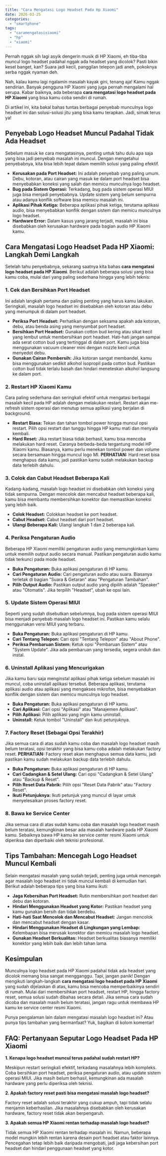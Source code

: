 ```yaml
---
title: "Cara Mengatasi Logo Headset Pada Hp Xiaomi"
date: 2026-03-25
categories: 
  - "smartphone"
tags: 
  - "caramengatasixiaomi"
  - "hp"
  - "xiaomi"
---
```


Pernah nggak sih lagi asyik dengerin musik di HP Xiaomi, eh tiba-tiba muncul logo headset padahal nggak ada headset yang dicolok? Pasti bikin kesel banget, kan? Suara jadi kecil, panggilan telepon jadi aneh, pokoknya serba nggak nyaman deh.

Nah, kalau kamu lagi ngalamin masalah kayak gini, tenang aja! Kamu nggak sendirian. Banyak pengguna HP Xiaomi yang juga pernah mengalami hal serupa. Kabar baiknya, ada beberapa **cara mengatasi logo headset pada HP Xiaomi** yang bisa kamu coba sendiri di rumah.

Di artikel ini, kita bakal bahas tuntas berbagai penyebab munculnya logo headset ini dan solusi-solusi jitu yang bisa kamu terapkan. Jadi, simak terus ya!

## Penyebab Logo Headset Muncul Padahal Tidak Ada Headset

Sebelum masuk ke cara mengatasinya, penting untuk tahu dulu apa saja yang bisa jadi penyebab masalah ini muncul. Dengan mengetahui penyebabnya, kita bisa lebih tepat dalam memilih solusi yang paling efektif.

- **Kerusakan pada Port Headset:** Ini adalah penyebab yang paling umum. Debu, kotoran, atau cairan yang masuk ke dalam port headset bisa menyebabkan koneksi yang salah dan memicu munculnya logo headset.
- **Bug pada Sistem Operasi:** Terkadang, bug pada sistem operasi MIUI juga bisa menjadi penyebabnya. Update sistem yang belum sempurna atau adanya konflik software bisa memicu masalah ini.
- **Aplikasi Pihak Ketiga:** Beberapa aplikasi pihak ketiga, terutama aplikasi audio, bisa menyebabkan konflik dengan sistem dan memicu munculnya logo headset.
- **Hardware Error:** Dalam kasus yang jarang terjadi, masalah ini bisa disebabkan oleh kerusakan hardware pada bagian audio HP Xiaomi kamu.

## Cara Mengatasi Logo Headset Pada HP Xiaomi: Langkah Demi Langkah

Setelah tahu penyebabnya, sekarang saatnya kita bahas **cara mengatasi logo headset pada HP Xiaomi**. Berikut adalah beberapa solusi yang bisa kamu coba, mulai dari yang paling sederhana hingga yang lebih teknis:

### 1\. Cek dan Bersihkan Port Headset

Ini adalah langkah pertama dan paling penting yang harus kamu lakukan. Seringkali, masalah logo headset ini disebabkan oleh kotoran atau debu yang menumpuk di dalam port headset.

- **Periksa Port Headset:** Perhatikan dengan seksama apakah ada kotoran, debu, atau benda asing yang menyumbat port headset.
- **Bersihkan Port Headset:** Gunakan cotton bud kering atau sikat kecil yang lembut untuk membersihkan port headset. Hati-hati jangan sampai ada serat cotton bud yang tertinggal di dalam port. Kamu juga bisa menggunakan vacuum cleaner mini dengan nozzle kecil untuk menyedot debu.
- **Gunakan Cairan Pembersih:** Jika kotoran sangat membandel, kamu bisa menggunakan sedikit alkohol isopropil pada cotton bud. Pastikan cotton bud tidak terlalu basah dan hindari meneteskan alkohol langsung ke dalam port.

### 2\. Restart HP Xiaomi Kamu

Cara paling sederhana dan seringkali efektif untuk mengatasi berbagai masalah kecil pada HP adalah dengan melakukan restart. Restart akan me-refresh sistem operasi dan menutup semua aplikasi yang berjalan di background.

- **Restart Biasa:** Tekan dan tahan tombol power hingga muncul opsi restart. Pilih opsi restart dan tunggu hingga HP kamu mati dan menyala kembali.
- **Hard Reset:** Jika restart biasa tidak berhasil, kamu bisa mencoba melakukan hard reset. Caranya berbeda-beda tergantung model HP Xiaomi kamu. Biasanya, kamu perlu menekan tombol power dan volume secara bersamaan hingga muncul logo MI. **PERHATIAN:** Hard reset bisa menghapus data kamu, jadi pastikan kamu sudah melakukan backup data terlebih dahulu.

### 3\. Colok dan Cabut Headset Beberapa Kali

Kadang-kadang, masalah logo headset ini disebabkan oleh koneksi yang tidak sempurna. Dengan mencolok dan mencabut headset beberapa kali, kamu bisa membantu membersihkan konektor dan memastikan koneksi yang lebih baik.

- **Colok Headset:** Colokkan headset ke port headset.
- **Cabut Headset:** Cabut headset dari port headset.
- **Ulangi Beberapa Kali:** Ulangi langkah 1 dan 2 beberapa kali.

### 4\. Periksa Pengaturan Audio

Beberapa HP Xiaomi memiliki pengaturan audio yang memungkinkan kamu untuk memilih output audio secara manual. Pastikan pengaturan audio kamu tidak terkunci pada mode headset.

- **Buka Pengaturan:** Buka aplikasi pengaturan di HP kamu.
- **Cari Pengaturan Audio:** Cari pengaturan audio atau suara. Biasanya terletak di bagian "Suara & Getaran" atau "Pengaturan Tambahan".
- **Pilih Output Audio:** Pastikan output audio yang dipilih adalah "Speaker" atau "Otomatis". Jika terpilih "Headset", ubah ke opsi lain.

### 5\. Update Sistem Operasi MIUI

Seperti yang sudah disebutkan sebelumnya, bug pada sistem operasi MIUI bisa menjadi penyebab masalah logo headset ini. Pastikan kamu selalu menggunakan versi MIUI yang terbaru.

- **Buka Pengaturan:** Buka aplikasi pengaturan di HP kamu.
- **Cari Tentang Telepon:** Cari opsi "Tentang Telepon" atau "About Phone".
- **Periksa Pembaruan Sistem:** Ketuk opsi "Pembaruan Sistem" atau "System Update". Jika ada pembaruan yang tersedia, segera unduh dan instal.

### 6\. Uninstall Aplikasi yang Mencurigakan

Jika kamu baru saja menginstal aplikasi pihak ketiga sebelum masalah ini muncul, coba uninstall aplikasi tersebut. Beberapa aplikasi, terutama aplikasi audio atau aplikasi yang mengakses mikrofon, bisa menyebabkan konflik dengan sistem dan memicu munculnya logo headset.

- **Buka Pengaturan:** Buka aplikasi pengaturan di HP kamu.
- **Cari Aplikasi:** Cari opsi "Aplikasi" atau "Manajemen Aplikasi".
- **Pilih Aplikasi:** Pilih aplikasi yang ingin kamu uninstall.
- **Uninstall:** Ketuk tombol "Uninstall" dan ikuti petunjuknya.

### 7\. Factory Reset (Sebagai Opsi Terakhir)

Jika semua cara di atas sudah kamu coba dan masalah logo headset masih belum teratasi, opsi terakhir yang bisa kamu coba adalah melakukan factory reset. **PERHATIAN:** Factory reset akan menghapus semua data kamu, jadi pastikan kamu sudah melakukan backup data terlebih dahulu.

- **Buka Pengaturan:** Buka aplikasi pengaturan di HP kamu.
- **Cari Cadangkan & Setel Ulang:** Cari opsi "Cadangkan & Setel Ulang" atau "Backup & Reset".
- **Pilih Reset Data Pabrik:** Pilih opsi "Reset Data Pabrik" atau "Factory Reset".
- **Ikuti Petunjuknya:** Ikuti petunjuk yang muncul di layar untuk menyelesaikan proses factory reset.

### 8\. Bawa ke Service Center

Jika semua cara di atas sudah kamu coba dan masalah logo headset masih belum teratasi, kemungkinan besar ada masalah hardware pada HP Xiaomi kamu. Sebaiknya bawa HP kamu ke service center resmi Xiaomi untuk diperiksa dan diperbaiki oleh teknisi profesional.

## Tips Tambahan: Mencegah Logo Headset Muncul Kembali

Selain mengatasi masalah yang sudah terjadi, penting juga untuk mencegah agar masalah logo headset ini tidak muncul kembali di kemudian hari. Berikut adalah beberapa tips yang bisa kamu ikuti:

- **Jaga Kebersihan Port Headset:** Rutin membersihkan port headset dari debu dan kotoran.
- **Hindari Menggunakan Headset yang Kotor:** Pastikan headset yang kamu gunakan bersih dan tidak berdebu.
- **Hati-hati Saat Mencolok dan Mencabut Headset:** Jangan mencolok dan mencabut headset dengan kasar.
- **Hindari Menggunakan Headset di Lingkungan yang Lembap:** Kelembapan bisa merusak konektor dan memicu masalah logo headset.
- **Gunakan Headset Berkualitas:** Headset berkualitas biasanya memiliki konektor yang lebih baik dan lebih tahan lama.

## Kesimpulan

Munculnya logo headset pada HP Xiaomi padahal tidak ada headset yang dicolok memang bisa sangat mengganggu. Tapi, jangan panik! Dengan mengikuti langkah-langkah **cara mengatasi logo headset pada HP Xiaomi** yang sudah dijelaskan di atas, kamu bisa mencoba memperbaikinya sendiri di rumah. Mulai dari membersihkan port headset, restart HP, hingga factory reset, semua solusi sudah dibahas secara detail. Jika semua cara sudah dicoba dan masalah masih belum teratasi, jangan ragu untuk membawa HP kamu ke service center resmi Xiaomi.

Punya pengalaman lain dalam mengatasi masalah logo headset ini? Atau punya tips tambahan yang bermanfaat? Yuk, bagikan di kolom komentar!

## FAQ: Pertanyaan Seputar Logo Headset Pada HP Xiaomi

**1\. Kenapa logo headset muncul terus padahal sudah restart HP?**

Meskipun restart seringkali efektif, terkadang masalahnya lebih kompleks. Coba bersihkan port headset, periksa pengaturan audio, atau update sistem operasi MIUI. Jika masih belum berhasil, kemungkinan ada masalah hardware yang perlu diperiksa oleh teknisi.

**2\. Apakah factory reset pasti bisa mengatasi masalah logo headset?**

Factory reset adalah solusi terakhir yang cukup ampuh, tapi tidak selalu menjamin keberhasilan. Jika masalahnya disebabkan oleh kerusakan hardware, factory reset tidak akan berpengaruh.

**3\. Apakah semua HP Xiaomi rentan terhadap masalah logo headset?**

Tidak semua HP Xiaomi rentan terhadap masalah ini. Namun, beberapa model mungkin lebih rentan karena desain port headset atau faktor lainnya. Pencegahan tetap lebih baik daripada mengobati, jadi jaga kebersihan port headset dan hindari penggunaan headset yang kotor.
